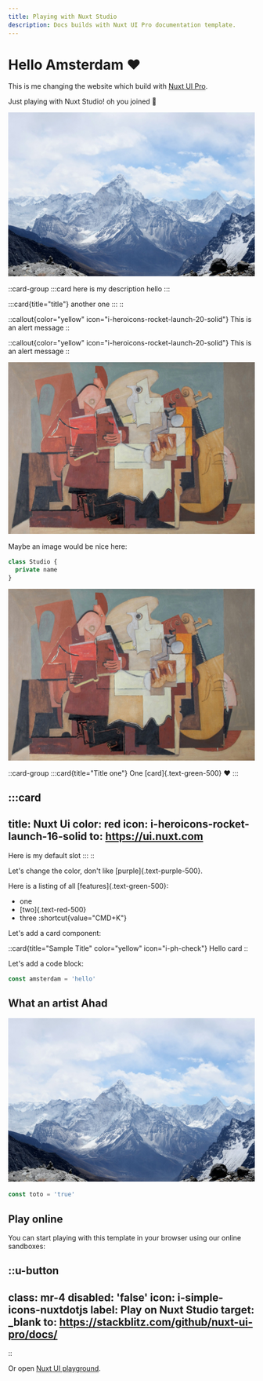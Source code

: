 ```yaml
---
title: Playing with Nuxt Studio
description: Docs builds with Nuxt UI Pro documentation template.
---
```


# Hello Amsterdam ❤️

This  is me changing the website which build with [Nuxt UI Pro](https://ui.nuxt.com/pro).

Just playing with Nuxt Studio! oh you joined 🎉

![Mountain.jpg](/Mountain.jpg)

::card-group
  :::card
  here is my description hello
  :::

  :::card{title="title"}
  another one
  :::
::

::callout{color="yellow" icon="i-heroicons-rocket-launch-20-solid"}
This is an alert message
::

::callout{color="yellow" icon="i-heroicons-rocket-launch-20-solid"}
This is an alert message
::

![Mountain.jpg](/birmingham-museums-trust-0f1vVflVO1M-unsplash.jpg)

Maybe an image would be nice here:

```ts [index.ts]
class Studio {
  private name
}
```

![birmingham-museums-trust-0f1vVflVO1M-unsplash.jpg](/birmingham-museums-trust-0f1vVflVO1M-unsplash.jpg)

::card-group
  :::card{title="Title one"}
  One [card]{.text-green-500} ❤️
  :::

  :::card
  ---
  title: Nuxt Ui
  color: red
  icon: i-heroicons-rocket-launch-16-solid
  to: https://ui.nuxt.com
  ---
  Here is my default slot
  :::
::

Let's change the color, don't like [purple]{.text-purple-500}.

Here is a listing of all [features]{.text-green-500}:

- one
- [two]{.text-red-500}
- three :shortcut{value="CMD+K"}

Let's add a card component:

::card{title="Sample Title" color="yellow" icon="i-ph-check"}
Hello card
::

Let's add a code block:

```js [amsterdam.vue]
const amsterdam = 'hello'
```

## What an artist Ahad

![Mountain.jpg](/Mountain.jpg)

```js
const toto = 'true'
```

## Play online

You can start playing with this template in your browser using our online sandboxes:

::u-button
---
class: mr-4
disabled: 'false'
icon: i-simple-icons-nuxtdotjs
label: Play on Nuxt Studio
target: _blank
to: https://stackblitz.com/github/nuxt-ui-pro/docs/
---
::

Or open [Nuxt UI playground](https://ui.nuxt.com/playground).
